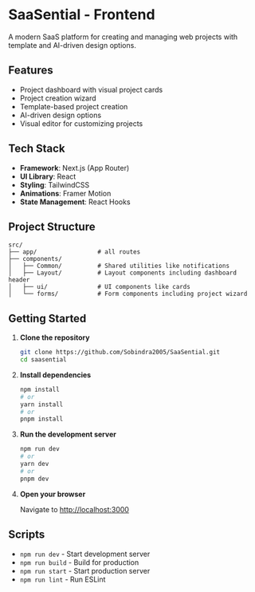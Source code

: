 # SaaSential - Frontend

A modern SaaS platform for creating and managing web projects with template and AI-driven design options.

## Features

- Project dashboard with visual project cards
- Project creation wizard
- Template-based project creation
- AI-driven design options
- Visual editor for customizing projects

## Tech Stack

- **Framework**: Next.js (App Router)
- **UI Library**: React
- **Styling**: TailwindCSS
- **Animations**: Framer Motion
- **State Management**: React Hooks

## Project Structure

```
src/
├── app/                 # all routes 
├── components/
│   ├── Common/          # Shared utilities like notifications
│   ├── Layout/          # Layout components including dashboard header
│   ├── ui/              # UI components like cards
│   └── forms/           # Form components including project wizard
```

## Getting Started

1. **Clone the repository**
   ```bash
   git clone https://github.com/Sobindra2005/SaaSential.git
   cd saasential
   ```

2. **Install dependencies**
   ```bash
   npm install
   # or
   yarn install
   # or
   pnpm install
   ```

3. **Run the development server**
   ```bash
   npm run dev
   # or
   yarn dev
   # or
   pnpm dev
   ```

4. **Open your browser**
   
   Navigate to [http://localhost:3000](http://localhost:3000)

## Scripts

- `npm run dev` - Start development server
- `npm run build` - Build for production
- `npm run start` - Start production server
- `npm run lint` - Run ESLint

